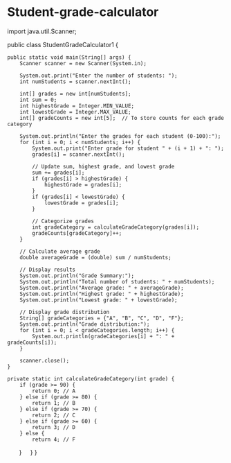 # Student-grade-calculator
import java.util.Scanner;

public class StudentGradeCalculator1 {

    public static void main(String[] args) {
        Scanner scanner = new Scanner(System.in);

        System.out.print("Enter the number of students: ");
        int numStudents = scanner.nextInt();

        int[] grades = new int[numStudents];
        int sum = 0;
        int highestGrade = Integer.MIN_VALUE;
        int lowestGrade = Integer.MAX_VALUE;
        int[] gradeCounts = new int[5];  // To store counts for each grade category

        System.out.println("Enter the grades for each student (0-100):");
        for (int i = 0; i < numStudents; i++) {
            System.out.print("Enter grade for student " + (i + 1) + ": ");
            grades[i] = scanner.nextInt();

            // Update sum, highest grade, and lowest grade
            sum += grades[i];
            if (grades[i] > highestGrade) {
                highestGrade = grades[i];
            }
            if (grades[i] < lowestGrade) {
                lowestGrade = grades[i];
            }

            // Categorize grades
            int gradeCategory = calculateGradeCategory(grades[i]);
            gradeCounts[gradeCategory]++;
        }

        // Calculate average grade
        double averageGrade = (double) sum / numStudents;

        // Display results
        System.out.println("Grade Summary:");
        System.out.println("Total number of students: " + numStudents);
        System.out.println("Average grade: " + averageGrade);
        System.out.println("Highest grade: " + highestGrade);
        System.out.println("Lowest grade: " + lowestGrade);

        // Display grade distribution
        String[] gradeCategories = {"A", "B", "C", "D", "F"};
        System.out.println("Grade distribution:");
        for (int i = 0; i < gradeCategories.length; i++) {
            System.out.println(gradeCategories[i] + ": " + gradeCounts[i]);
        }

        scanner.close();
    }

    private static int calculateGradeCategory(int grade) {
        if (grade >= 90) {
            return 0; // A
        } else if (grade >= 80) {
            return 1; // B
        } else if (grade >= 70) {
            return 2; // C
        } else if (grade >= 60) {
            return 3; // D
        } else {
            return 4; // F
        }
    }
}
